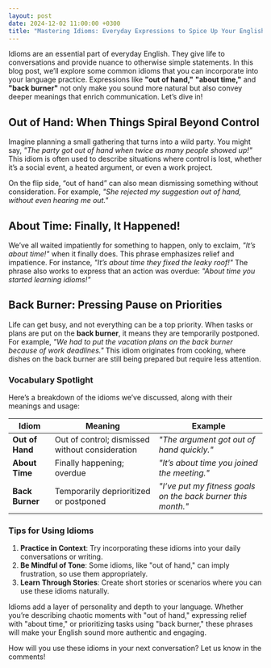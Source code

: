 ```yaml
---
layout: post
date: 2024-12-02 11:00:00 +0300
title: "Mastering Idioms: Everyday Expressions to Spice Up Your English"
---
```


Idioms are an essential part of everyday English. They give life to conversations and provide nuance to otherwise simple statements. In this blog post, we’ll explore some common idioms that you can incorporate into your language practice. Expressions like **"out of hand,"** **"about time,"** and **"back burner"** not only make you sound more natural but also convey deeper meanings that enrich communication. Let’s dive in!

## **Out of Hand**: When Things Spiral Beyond Control  
Imagine planning a small gathering that turns into a wild party. You might say, *"The party got out of hand when twice as many people showed up!"* This idiom is often used to describe situations where control is lost, whether it’s a social event, a heated argument, or even a work project.

On the flip side, “out of hand” can also mean dismissing something without consideration. For example, *"She rejected my suggestion out of hand, without even hearing me out."*

## **About Time**: Finally, It Happened!  
We’ve all waited impatiently for something to happen, only to exclaim, *"It’s about time!"* when it finally does. This phrase emphasizes relief and impatience. For instance, *"It’s about time they fixed the leaky roof!"* The phrase also works to express that an action was overdue: *"About time you started learning idioms!"*

## **Back Burner**: Pressing Pause on Priorities  
Life can get busy, and not everything can be a top priority. When tasks or plans are put on the **back burner**, it means they are temporarily postponed. For example, *"We had to put the vacation plans on the back burner because of work deadlines."* This idiom originates from cooking, where dishes on the back burner are still being prepared but require less attention.

### Vocabulary Spotlight

Here’s a breakdown of the idioms we’ve discussed, along with their meanings and usage:

| **Idiom**        | **Meaning**                                               | **Example**                                                               |
|-------------------|-----------------------------------------------------------|---------------------------------------------------------------------------|
| **Out of Hand**   | Out of control; dismissed without consideration           | *"The argument got out of hand quickly."*                                 |
| **About Time**    | Finally happening; overdue                                | *"It’s about time you joined the meeting."*                              |
| **Back Burner**   | Temporarily deprioritized or postponed                    | *"I’ve put my fitness goals on the back burner this month."*             |

### Tips for Using Idioms

1. **Practice in Context**: Try incorporating these idioms into your daily conversations or writing.  
2. **Be Mindful of Tone**: Some idioms, like "out of hand," can imply frustration, so use them appropriately.  
3. **Learn Through Stories**: Create short stories or scenarios where you can use these idioms naturally.

Idioms add a layer of personality and depth to your language. Whether you’re describing chaotic moments with "out of hand," expressing relief with "about time," or prioritizing tasks using "back burner," these phrases will make your English sound more authentic and engaging.

How will you use these idioms in your next conversation? Let us know in the comments!